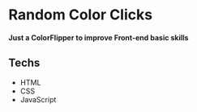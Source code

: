 # Random Color Clicks

#### Just a ColorFlipper to improve Front-end basic skills

## Techs
* HTML
* CSS
* JavaScript
